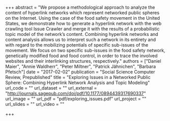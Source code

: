 +++
abstract = "We propose a methodological approach to analyze the content of hyperlink networks which represent networked public spheres on the Internet. Using the case of the food safety movement in the United States, we demonstrate how to generate a hyperlink network with the web crawling tool Issue Crawler and merge it with the results of a probabilistic topic model of the network’s content. Combining hyperlink networks and content analysis allows us to interpret such a network in its entirety and with regard to the mobilizing potentials of specific sub-issues of the movement. We focus on two specific sub-issues in the food safety network, genetically modified food and food control, in order to trace the involved websites and their interlinking structures, respectively."
authors = ["Daniel Maier", "Annie Waldherr", "Peter Miltner", "Patrick Jähnichen", "Barbara Pfetsch"]
date = "2017-02-02"
publication = "Social Science Computer Review, Prepublished"
title = "Exploring Issues in a Networked Public Sphere: Combining Hyperlink Network Analysis and Topic Modeling"
url_code = ""
url_dataset = ""
url_external = "http://journals.sagepub.com/doi/pdf/10.1177/0894439317690337"
url_image = ""
url_pdf = "pdf/exploring_issues.pdf"
url_project = ""
url_slides = ""
url_video = ""

+++

